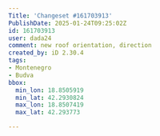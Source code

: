 ```yaml
---
Title: 'Changeset #161703913'
PublishDate: 2025-01-24T09:25:02Z
id: 161703913
user: dada24
comment: new roof orientation, direction
created_by: iD 2.30.4
tags:
- Montenegro
- Budva
bbox:
  min_lon: 18.8505919
  min_lat: 42.2930824
  max_lon: 18.8507419
  max_lat: 42.293773

---
```

